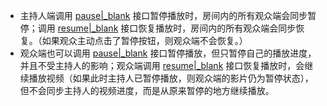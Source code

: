 <div class="mk-hint">

- 主持人端调用 [pause\|_blank]() 接口暂停播放时，房间内的所有观众端会同步暂停；调用 [resume\|_blank]() 接口恢复播放时，房间内的所有观众端会同步恢复。（如果观众主动点击了暂停按钮，则观众端不会恢复。）
- 观众端也可以调用 [pause\|_blank]() 接口暂停播放，但只暂停自己的播放进度，并且不受主持人的影响；观众端调用 [resume\|_blank]() 接口恢复播放时，会继续播放视频（如果此时主持人已暂停播放，则观众端的影片仍为暂停状态），但不会同步主持人的视频进度，而是从原来暂停的地方继续播放。

</div>
